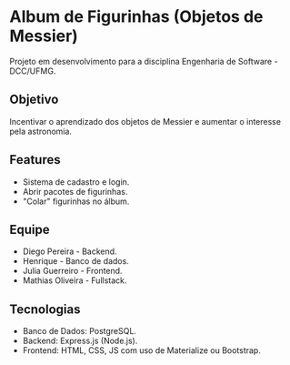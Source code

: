 # Album de Figurinhas (Objetos de Messier)
Projeto em desenvolvimento para a disciplina Engenharia de Software - DCC/UFMG.

## Objetivo
Incentivar o aprendizado dos objetos de Messier e aumentar o interesse pela astronomia.

## Features
- Sistema de cadastro e login.
- Abrir pacotes de figurinhas.
- "Colar" figurinhas no álbum.

## Equipe
- Diego Pereira - Backend.
- Henrique - Banco de dados.
- Julia Guerreiro - Frontend.
- Mathias Oliveira - Fullstack.

## Tecnologias
- Banco de Dados: PostgreSQL. 
- Backend: Express.js (Node.js).
- Frontend:  HTML, CSS, JS com uso de Materialize ou Bootstrap.
